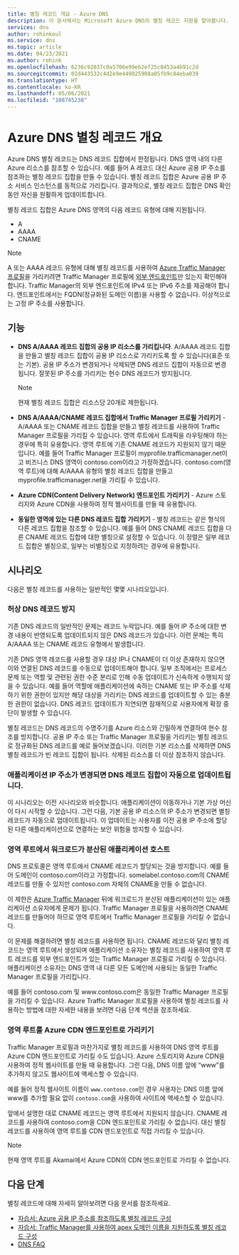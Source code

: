 ```yaml
---
title: 별칭 레코드 개요 - Azure DNS
description: 이 문서에서는 Microsoft Azure DNS의 별칭 레코드 지원을 알아봅니다.
services: dns
author: rohinkoul
ms.service: dns
ms.topic: article
ms.date: 04/23/2021
ms.author: rohink
ms.openlocfilehash: 6236c92037c0a5706e99eb2ef25c8453a4b91c2d
ms.sourcegitcommit: 02d443532c4d2e9e449025908a05fb9c84eba039
ms.translationtype: HT
ms.contentlocale: ko-KR
ms.lasthandoff: 05/06/2021
ms.locfileid: "108745238"
---
```

# <a name="azure-dns-alias-records-overview"></a>Azure DNS 별칭 레코드 개요

Azure DNS 별칭 레코드는 DNS 레코드 집합에서 한정됩니다. DNS 영역 내의 다른 Azure 리소스를 참조할 수 있습니다. 예를 들어 A 레코드 대신 Azure 공용 IP 주소를 참조하는 별칭 레코드 집합을 만들 수 있습니다. 별칭 레코드 집합은 Azure 공용 IP 주소 서비스 인스턴스를 동적으로 가리킵니다. 결과적으로, 별칭 레코드 집합은 DNS 확인 동안 자신을 원활하게 업데이트합니다.

별칭 레코드 집합은 Azure DNS 영역의 다음 레코드 유형에 대해 지원됩니다. 

- A
- AAAA
- CNAME

> [!NOTE]
> A 또는 AAAA 레코드 유형에 대해 별칭 레코드를 사용하여 [Azure Traffic Manager 프로필](../traffic-manager/quickstart-create-traffic-manager-profile.md)을 가리키려면 Traffic Manager 프로필에 [외부 엔드포인트](../traffic-manager/traffic-manager-endpoint-types.md#external-endpoints)만 있는지 확인해야 합니다. Traffic Manager의 외부 엔드포인트에 IPv4 또는 IPv6 주소를 제공해야 합니다. 엔드포인트에서는 FQDN(정규화된 도메인 이름)을 사용할 수 없습니다. 이상적으로는 고정 IP 주소를 사용합니다.

## <a name="capabilities"></a>기능

- **DNS A/AAAA 레코드 집합의 공용 IP 리소스를 가리킵니다**. A/AAAA 레코드 집합을 만들고 별칭 레코드 집합이 공용 IP 리소스로 가리키도록 할 수 있습니다(표준 또는 기본). 공용 IP 주소가 변경되거나 삭제되면 DNS 레코드 집합이 자동으로 변경됩니다. 잘못된 IP 주소를 가리키는 현수 DNS 레코드가 방지됩니다.

   > [!NOTE]
   > 현재 별칭 레코드 집합은 리소스당 20개로 제한됩니다.

- **DNS A/AAAA/CNAME 레코드 집합에서 Traffic Manager 프로필 가리키기** - A/AAAA 또는 CNAME 레코드 집합을 만들고 별칭 레코드를 사용하여 Traffic Manager 프로필을 가리킬 수 있습니다. 영역 루트에서 트래픽을 라우팅해야 하는 경우에 특히 유용합니다. 영역 루트에 기존 CNAME 레코드가 지원되지 않기 때문입니다. 예를 들어 Traffic Manager 프로필이 myprofile.trafficmanager.net이고 비즈니스 DNS 영역이 contoso.com이라고 가정하겠습니다. contoso.com(영역 루트)에 대해 A/AAAA 유형의 별칭 레코드 집합을 만들고 myprofile.trafficmanager.net을 가리킬 수 있습니다.
- **Azure CDN(Content Delivery Network) 엔드포인트 가리키기** - Azure 스토리지와 Azure CDN을 사용하여 정적 웹사이트를 만들 때 유용합니다.
- **동일한 영역에 있는 다른 DNS 레코드 집합 가리키기** - 별칭 레코드는 같은 형식의 다른 레코드 집합을 참조할 수 있습니다. 예를 들어 DNS CNAME 레코드 집합을 다른 CNAME 레코드 집합에 대한 별칭으로 설정할 수 있습니다. 이 정렬은 일부 레코드 집합은 별칭으로, 일부는 비별칭으로 지정하려는 경우에 유용합니다.

## <a name="scenarios"></a>시나리오

다음은 별칭 레코드를 사용하는 일반적인 몇몇 시나리오입니다.

### <a name="prevent-dangling-dns-records"></a>허상 DNS 레코드 방지

기존 DNS 레코드의 일반적인 문제는 레코드 누락입니다. 예를 들어 IP 주소에 대한 변경 내용이 반영되도록 업데이트되지 않은 DNS 레코드가 있습니다. 이런 문제는 특히 A/AAAA 또는 CNAME 레코드 유형에서 발생합니다.

기존 DNS 영역 레코드를 사용할 경우 대상 IP나 CNAME이 더 이상 존재하지 않으면 이와 연결된 DNS 레코드를 수동으로 업데이트해야 합니다. 일부 조직에서는 프로세스 문제 또는 역할 및 관련된 권한 수준 분리로 인해 수동 업데이트가 신속하게 수행되지 않을 수 있습니다. 예를 들어 역할에 애플리케이션에 속하는 CNAME 또는 IP 주소를 삭제하기 위한 권한이 있지만 해당 대상을 가리키는 DNS 레코드를 업데이트할 수 있는 충분한 권한이 없습니다. DNS 레코드 업데이트가 지연되면 잠재적으로 사용자에게 확장 중단이 발생할 수 있습니다.

별칭 레코드는 DNS 레코드의 수명주기를 Azure 리소스와 긴밀하게 연결하여 현수 참조를 방지합니다. 공용 IP 주소 또는 Traffic Manager 프로필을 가리키는 별칭 레코드로 정규화된 DNS 레코드를 예로 들어보겠습니다. 이러한 기본 리소스를 삭제하면 DNS 별칭 레코드가 빈 레코드 집합이 됩니다. 삭제된 리소스를 더 이상 참조하지 않습니다.

### <a name="update-dns-record-set-automatically-when-application-ip-addresses-change"></a>애플리케이션 IP 주소가 변경되면 DNS 레코드 집합이 자동으로 업데이트됩니다.

이 시나리오는 이전 시나리오와 비슷합니다. 애플리케이션이 이동하거나 기본 가상 머신이 다시 시작할 수 있습니다. 그런 다음, 기본 공용 IP 리소스의 IP 주소가 변경되면 별칭 레코드가 자동으로 업데이트됩니다. 이 업데이트는 사용자를 이전 공용 IP 주소에 할당된 다른 애플리케이션으로 연결하는 보안 위험을 방지할 수 있습니다.

### <a name="host-load-balanced-applications-at-the-zone-apex"></a>영역 루트에서 워크로드가 분산된 애플리케이션 호스트

DNS 프로토콜은 영역 루트에서 CNAME 레코드가 할당되는 것을 방지합니다. 예를 들어 도메인이 contoso.com이라고 가정합니다. somelabel.contoso.com의 CNAME 레코드를 만들 수 있지만 contoso.com 자체의 CNAME을 만들 수 없습니다.

이 제한은 [Azure Traffic Manager](../traffic-manager/traffic-manager-overview.md) 뒤에 워크로드가 분산된 애플리케이션이 있는 애플리케이션 소유자에게 문제가 됩니다. Traffic Manager 프로필을 사용하려면 CNAME 레코드를 만들어야 하므로 영역 루트에서 Traffic Manager 프로필을 가리킬 수 없습니다.

이 문제를 해결하려면 별칭 레코드를 사용하면 됩니다. CNAME 레코드와 달리 별칭 레코드는 영역 루트에서 생성되며 애플리케이션 소유자는 별칭 레코드를 사용하여 영역 루트 레코드를 외부 엔드포인트가 있는 Traffic Manager 프로필로 가리킬 수 있습니다. 애플리케이션 소유자는 DNS 영역 내 다른 모든 도메인에 사용되는 동일한 Traffic Manager 프로필을 가리킵니다.

예를 들어 contoso.com 및 www\.contoso.com은 동일한 Traffic Manager 프로필을 가리킬 수 있습니다. Azure Traffic Manager 프로필을 사용하여 별칭 레코드를 사용하는 방법에 대한 자세한 내용을 보려면 다음 단계 섹션을 참조하세요.

### <a name="point-zone-apex-to-azure-cdn-endpoints"></a>영역 루트를 Azure CDN 엔드포인트로 가리키기

Traffic Manager 프로필과 마찬가지로 별칭 레코드를 사용하여 DNS 영역 루트를 Azure CDN 엔드포인트로 가리킬 수도 있습니다. Azure 스토리지와 Azure CDN을 사용하여 정적 웹사이트를 만들 때 유용합니다. 그런 다음, DNS 이름 앞에 “www”를 추가하지 않고도 웹사이트에 액세스할 수 있습니다.

예를 들어 정적 웹사이트 이름이 `www.contoso.com`인 경우 사용자는 DNS 이름 앞에 www를 추가할 필요 없이 `contoso.com`을 사용하여 사이트에 액세스할 수 있습니다.

앞에서 설명한 대로 CNAME 레코드는 영역 루트에서 지원되지 않습니다. CNAME 레코드를 사용하여 contoso.com을 CDN 엔드포인트로 가리킬 수 없습니다. 대신 별칭 레코드를 사용하여 영역 루트를 CDN 엔드포인트로 직접 가리킬 수 있습니다.

> [!NOTE]
> 현재 영역 루트를 Akamai에서 Azure CDN의 CDN 엔드포인트로 가리킬 수 없습니다.

## <a name="next-steps"></a>다음 단계

별칭 레코드에 대해 자세히 알아보려면 다음 문서를 참조하세요.

- [자습서: Azure 공용 IP 주소를 참조하도록 별칭 레코드 구성](tutorial-alias-pip.md)
- [자습서: Traffic Manager를 사용하여 apex 도메인 이름을 지원하도록 별칭 레코드 구성](tutorial-alias-tm.md)
- [DNS FAQ](./dns-faq.yml)